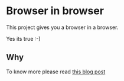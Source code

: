 # Browser in browser

This project gives you a browser in a browser.

Yes its true :-)

## Why

To know more please read [this blog post](http://ivo2u.nl/Yo)